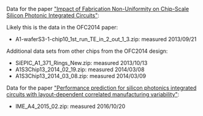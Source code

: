 Data for the paper ["Impact of Fabrication Non-Uniformity on Chip-Scale Silicon Photonic Integrated Circuits"](publications/OFC2014-LukasC-variability/2014_OFC_lukasc.pdf):

Likely this is the data in the OFC2014 paper:
- A1-waferS3-1-chip10_1st_run_TE_in_2_out_1_3.zip: measured 2013/09/21

Additional data sets from other chips from the OFC2014 design:
- SiEPIC_A1_371_Rings_New.zip: measured 2013/10/13
- A1S3Chip13_2014_02_19.zip: measured 2014/03/08
- A1S3Chip13_2014_03_08.zip: measured 2014/03/09


Data for the paper ["Performance prediction for silicon photonics integrated circuits with layout-dependent correlated manufacturing variability"](publications/OE2017-Zeqin-MC/2017_OE_MonteCarlo.pdf):

- IME_A4_2015_02.zip: measured 2016/10/20


